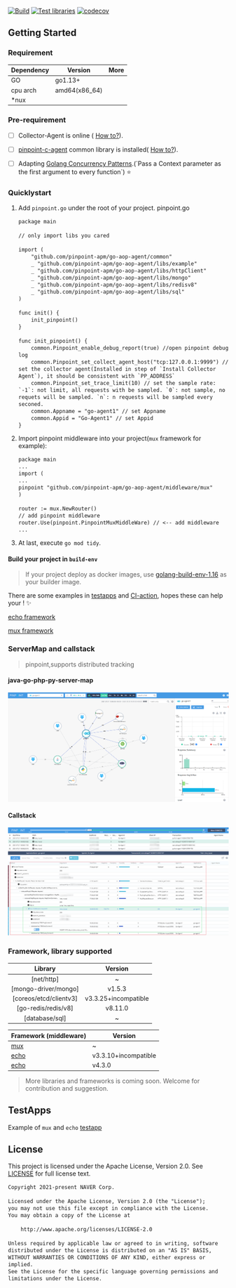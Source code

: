 [![Build](https://github.com/pinpoint-apm/go-aop-agent/actions/workflows/main.yml/badge.svg)](https://github.com/pinpoint-apm/go-aop-agent/actions/workflows/main.yml) [![Test libraries](https://github.com/pinpoint-apm/go-aop-agent/actions/workflows/libraries-test.yml/badge.svg)](https://github.com/pinpoint-apm/go-aop-agent/actions/workflows/libraries-test.yml) [![codecov](https://codecov.io/gh/pinpoint-apm/go-aop-agent/branch/master/graph/badge.svg?token=zeOfossRWq)](https://codecov.io/gh/pinpoint-apm/go-aop-agent)
## Getting Started

### Requirement

Dependency|Version| More
---|----|----
GO | go1.13+ | 
cpu arch | amd64(x86_64)|
*nux| | 

### Pre-requirement

- [ ] Collector-Agent is online ( [How to?](https://github.com/pinpoint-apm/pinpoint-c-agent/tree/master/DOC/collector-agent#install-collector-agent)).
- [ ] [pinpoint-c-agent](https://github.com/pinpoint-apm/pinpoint-c-agent) common library is installed( [How to?](https://github.com/pinpoint-apm/pinpoint-c-agent/tree/master/DOC/common#install-pinpoint_common)).
- [ ] Adapting [Golang Concurrency Patterns](https://blog.golang.org/context#TOC_4.).(`Pass a Context parameter as the first argument to every function`) ⭐


### Quicklystart

1. Add `pinpoint.go` under the root of your project.
    pinpoint.go
    ```
    package main
    
    // only import libs you cared
    
    import (
        "github.com/pinpoint-apm/go-aop-agent/common"
        _ "github.com/pinpoint-apm/go-aop-agent/libs/example"
        _ "github.com/pinpoint-apm/go-aop-agent/libs/httpClient"
        _ "github.com/pinpoint-apm/go-aop-agent/libs/mongo"
        _ "github.com/pinpoint-apm/go-aop-agent/libs/redisv8"
        _ "github.com/pinpoint-apm/go-aop-agent/libs/sql"
    )
    
    func init() {
        init_pinpoint()
    }
    
    func init_pinpoint() {
        common.Pinpoint_enable_debug_report(true) //open pinpoint debug log
        common.Pinpoint_set_collect_agent_host("tcp:127.0.0.1:9999") // set the collector agent(Installed in step of `Install Collector Agent`), it should be consistent with `PP_ADDRESS`
        common.Pinpoint_set_trace_limit(10) // set the sample rate: `-1`: not limit, all requests with be sampled. `0`: not sample, no requets will be sampled. `n`: n requests will be sampled every seconed.
        common.Appname = "go-agent1" // set Appname
        common.Appid = "Go-Agent1" // set Appid
    }

    ```
2. Import pinpoint middleware into your project(`mux` framework for example):
    ```
    package main
    ...
    import (
    ...
	pinpoint "github.com/pinpoint-apm/go-aop-agent/middleware/mux"
    )

    router := mux.NewRouter()
	// add pinpoint middleware
	router.Use(pinpoint.PinpointMuxMiddleWare) // <-- add middleware
    ...
    ```

3. At last, execute `go mod tidy`.
   
#### Build your project in `build-env`

> If your project deploy as docker images, use [golang-build-env-1.16](https://github.com/pinpoint-apm/pinpoint-c-agent/pkgs/container/pinpoint-c-agent%2Fgolang-build-env-1.16) as your builder image.

There are some examples in [testapps](https://github.com/pinpoint-apm/go-aop-agent/tree/master/testapps) and [CI-action](https://github.com/pinpoint-apm/go-aop-agent/blob/master/.github/workflows/main.yml), hopes these can help your ! ✨

[echo framework](https://github.com/pinpoint-apm/go-aop-agent/tree/master/testapps/echo)

[mux framework](https://github.com/pinpoint-apm/go-aop-agent/tree/master/testapps/mux)

### ServerMap and callstack 

> pinpoint,supports distributed tracking

#### java-go-php-py-server-map

![java-go-php-py-server-map](images/severmap.png)

#### Callstack

![Callstack](images/callstack.png)

### Framework, library supported

Library | Version
:---: | :---:
[net/http] | ~
 [mongo-driver/mongo]| v1.5.3
 [coreos/etcd/clientv3] |v3.3.25+incompatible
 [go-redis/redis/v8]| v8.11.0
 [database/sql]| ~

Framework (middleware)| Version
---|-----
[mux](https://github.com/gorilla/mux) | ~
[echo](https://github.com/labstack/echo)| v3.3.10+incompatible
[echo](https://github.com/labstack/echo)| v4.3.0


> More libraries and frameworks is coming soon. Welcome for contribution and suggestion. 

## TestApps

Example of `mux` and `echo` [testapp](./testapps)

## License
This project is licensed under the Apache License, Version 2.0.
See [LICENSE](LICENSE) for full license text.

```
Copyright 2021-present NAVER Corp.

Licensed under the Apache License, Version 2.0 (the "License");
you may not use this file except in compliance with the License.
You may obtain a copy of the License at

    http://www.apache.org/licenses/LICENSE-2.0

Unless required by applicable law or agreed to in writing, software
distributed under the License is distributed on an "AS IS" BASIS,
WITHOUT WARRANTIES OR CONDITIONS OF ANY KIND, either express or implied.
See the License for the specific language governing permissions and
limitations under the License.

```
